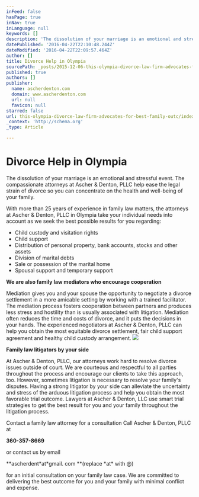 ```yaml
---
inFeed: false
hasPage: true
inNav: true
inLanguage: null
keywords: []
description: 'The dissolution of your marriage is an emotional and stressful event. The compassionate attorneys at Ascher & Denton, PLLC help ease the legal strain of divorce so you can concentrate on the health and well-being of your family. '
datePublished: '2016-04-22T22:10:48.244Z'
dateModified: '2016-04-22T22:09:57.464Z'
author: []
title: Divorce Help in Olympia
sourcePath: _posts/2015-12-06-this-olympia-divorce-law-firm-advocates-for-best-family-outc.md
published: true
authors: []
publisher:
  name: ascherdenton.com
  domain: www.ascherdenton.com
  url: null
  favicon: null
starred: false
url: this-olympia-divorce-law-firm-advocates-for-best-family-outc/index.html
_context: 'http://schema.org'
_type: Article

---
```

# **Divorce Help in Olympia**

The dissolution of your marriage is an emotional and stressful event. The compassionate attorneys at Ascher & Denton, PLLC help ease the legal strain of divorce so you can concentrate on the health and well-being of your family. 

With more than 25 years of experience in family law matters, the attorneys at Ascher & Denton, PLLC in Olympia take your individual needs into account as we seek the best possible results for you regarding: 

* Child custody and visitation rights 
* Child support 
* Distribution of personal property, bank accounts, stocks and other assets 
* Division of marital debts 
* Sale or possession of the marital home 
* Spousal support and temporary support 

**We are also family law mediators who encourage cooperation**

Mediation gives you and your spouse the opportunity to negotiate a divorce settlement in a more amicable setting by working with a trained facilitator. The mediation process fosters cooperation between partners and produces less stress and hostility than is usually associated with litigation. Mediation often reduces the time and costs of divorce, and it puts the decisions in your hands. The experienced negotiators at Ascher & Denton, PLLC can help you obtain the most equitable divorce settlement, fair child support agreement and healthy child custody arrangement. ![](https://the-grid-user-content.s3-us-west-2.amazonaws.com/3507600e-25ed-4219-81e8-573edb329e6d.JPG)

**Family law litigators by your side**

At Ascher & Denton, PLLC, our attorneys work hard to resolve divorce issues outside of court. We are courteous and respectful to all parties throughout the process and encourage our clients to take this approach, too. However, sometimes litigation is necessary to resolve your family's disputes. Having a strong litigator by your side can alleviate the uncertainty and stress of the arduous litigation process and help you obtain the most favorable trial outcome. Lawyers at Ascher & Denton, LLC use smart trial strategies to get the best result for you and your family throughout the litigation process.

Contact a family law attorney for a consultation Call Ascher & Denton, PLLC at 

**360-357-8669**

or contact us by email 

**ascherdent\*at\*gmail. com **(replace \*at\* with @) 

for an initial consultation on your family law case. We are committed to delivering the best outcome for you and your family with minimal conflict and expense.